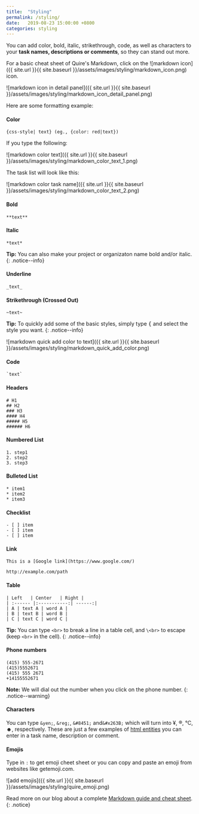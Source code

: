 ```yaml
---
title:  "Styling"
permalink: /styling/
date:   2019-08-23 15:00:00 +0800
categories: styling
---
```

You can add color, bold, italic, strikethrough, code,  as well as characters to your **task names, descriptions or comments**, so they can stand out more.

For a basic cheat sheet of Quire's Markdown, click on the ![markdown icon]({{ site.url }}{{ site.baseurl }}/assets/images/styling/markdown_icon.png)
 icon.

![markdown icon in detail panel]({{ site.url }}{{ site.baseurl }}/assets/images/styling/markdown_icon_detail_panel.png)

Here are some formatting example:

#### Color

```
{css-style| text} (eg., {color: red|text})
```
If you type the following:

![markdown color text]({{ site.url }}{{ site.baseurl }}/assets/images/styling/markdown_color_text_1.png)

The task list will look like this:

![markdown color task name]({{ site.url }}{{ site.baseurl }}/assets/images/styling/markdown_color_text_2.png)

#### Bold

```
**text**
```

#### Italic

```
*text*
```

**Tip:** You can also make your project or organizaton name bold and/or italic.
{: .notice--info}

#### Underline

```
_text_
```

#### Strikethrough (Crossed Out)

```
~text~
```

**Tip:** To quickly add some of the basic styles, simply type <kbd>{</kbd> and select the style you want.
{: .notice--info}

![markdown quick add color to text]({{ site.url }}{{ site.baseurl }}/assets/images/styling/markdown_quick_add_color.png)

#### Code

```
`text`
```

#### Headers

```
# H1
## H2
### H3
#### H4
##### H5
###### H6
```

#### Numbered List

```
1. step1
2. step2
3. step3
```

#### Bulleted List

```
* item1
* item2
* item3
```

#### Checklist

```
- [ ] item
- [ ] item 
- [ ] item
```

#### Link
```
This is a [Google link](https://www.google.com/)
```
```
http://example.com/path
```

#### Table

```
| Left   | Center   | Right |
| :------ |:-----------:| ------:|
| A | text A | word A |
| B | text B | word B |
| C | text C | word C |
```

**Tip:** You can type `<br>` to break a line in a table cell, and `\<br>` to escape (keep `<br>` in the cell).
{: .notice--info}


#### Phone numbers
```
(415) 555-2671 
(415)5552671
(415) 555 2671
+14155552671
```

**Note:** We will dial out the number when you click on the phone number.
{: .notice--warning}


#### Characters

You can type `&yen;`, `&reg;`, `&#8451;` and`&#x263B;` which will turn into ¥, ®, ℃, ☻, respectively. These are just a few examples of [html entities](https://www.w3schools.com/html/html_entities.asp) you can enter in a task name, description or comment.

#### Emojis

Type in `:` to get emoji cheet sheet or you can copy and paste an emoji from websites like getemoji.com. 

![add emojis]({{ site.url }}{{ site.baseurl }}/assets/images/styling/quire_emoji.png)

Read more on our blog about a complete [Markdown guide and cheat sheet](https://quire.io/blog/p/Our-Very-Own-Markdown.html). 
{: .notice}
